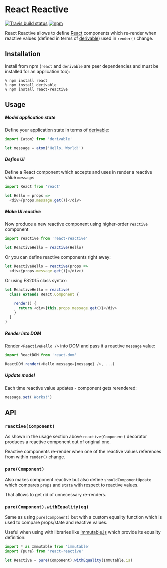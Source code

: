 # React Reactive

[![Travis build status](https://img.shields.io/travis/andreypopp/react-reactive/master.svg)](https://travis-ci.org/andreypopp/react-reactive)
[![npm](https://img.shields.io/npm/v/react-reactive.svg)](https://www.npmjs.com/package/react-reactive)

React Reactive allows to define [React][] components which re-render when reactive
values (defined in terms of [derivable][]) used in `render()` change.

## Installation

Install from npm (`react` and `derivable` are peer dependencies and must be
installed for an application too):

```
% npm install react
% npm install derivable
% npm install react-reactive
```

## Usage

##### Model application state

Define your application state in terms of [derivable][]:

```js
import {atom} from 'derivable'

let message = atom('Hello, World!')
```

##### Define UI

Define a React component which accepts and uses in render a reactive value
`message`:

```js
import React from 'react'

let Hello = props =>
  <div>{props.message.get()}</div>
```

##### Make UI reactive

Now produce a new reactive component using higher-order `reactive` component

```js
import reactive from 'react-reactive'

let ReactiveHello = reactive(Hello)
```

Or you can define reactive components right away:

```js
let ReactiveHello = reactive(props =>
  <div>{props.message.get()}</div>)
```

Or using ES2015 class syntax:

```js
let ReactiveHello = reactive(
  class extends React.Component {

    render() {
      return <div>{this.props.message.get()}</div>
    }
  }
)
```

##### Render into DOM

Render `<ReactiveHello />` into DOM and pass it a reactive `message` value:

```js
import ReactDOM from 'react-dom'

ReactDOM.render(<Hello message={message} />, ...)
```

##### Update model

Each time reactive value updates - component gets rerendered:

```js
message.set('Works!')
```

## API

### `reactive(Component)`

As shown in the usage section above `reactive(Component)` decorator produces a
reactive component out of original one.

Reactive components re-render when one of the reactive values references from
within `render()` change.

### `pure(Component)`

Also makes component reactive but also define `shouldComponentUpdate` which
compares `props` and `state` with respect to reactive values.

That allows to get rid of unnecessary re-renders.

### `pure(Component).withEquality(eq)`

Same as using `pure(Component)` but with a custom equality function which is
used to compare props/state and reactive values.

Useful when using with libraries like [Immutable.js][immutable] which provide
its equality definition:

```js
import * as Immutable from 'immutable'
import {pure} from 'react-reactive'

let Reactive = pure(Component).withEquality(Immutable.is)
```

[React]: https://reactjs.org
[derivable]: https://github.com/ds300/derivablejs
[immutable]: https://github.com/facebook/immutable-js
